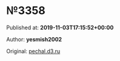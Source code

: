 
# №3358

Published at: **2019-11-03T17:15:52+00:00**

Author: **yesmish2002**

Original: [pechal.d3.ru](https://pechal.d3.ru/3358-1871363/)


